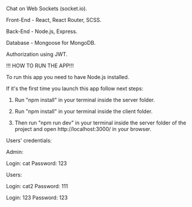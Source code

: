 Chat on Web Sockets (socket.io).

Front-End - React, React Router, SCSS.

Back-End - Node.js, Express.

Database - Mongoose for MongoDB.

Authorization using JWT.




!!! HOW TO RUN THE APP!!!

To run this app you need to have Node.js installed.

If it's the first time you launch this app follow next steps:

1. Run "npm install" in your terminal inside the server folder.

2. Run "npm install" in your terminal inside the client folder.

3. Then run "npm run dev" in your terminal inside the server folder of the project and open http://localhost:3000/ in your browser.

Users' credentials:

Admin:

Login: cat    Password: 123



Users:

Login: cat2   Password: 111

Login: 123    Password: 123

